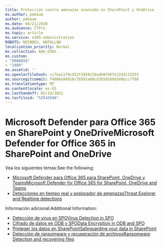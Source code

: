 ```yaml
---
title: Protección contra amenazas avanzada en SharePoint y OneDrive
ms.author: pebaum
author: pebaum
ms.date: 04/21/2020
ms.audience: ITPro
ms.topic: article
ms.service: o365-administration
ROBOTS: NOINDEX, NOFOLLOW
localization_priority: Normal
ms.collection: Adm_O365
ms.custom:
- "9000650"
- "2489"
ms.assetid: ''
ms.openlocfilehash: cc7ea11f9cd12f3459c5da4b0fd6fe124d133293
ms.sourcegitcommit: f4866e94918c7b591ad0cd3b58169d340bcc7f00
ms.translationtype: MT
ms.contentlocale: es-ES
ms.lasthandoff: 05/19/2021
ms.locfileid: "52542946"
---
```

# <a name="microsoft-defender-for-office-365-in-sharepoint-and-onedrive"></a><span data-ttu-id="fee83-102">Microsoft Defender para Office 365 en SharePoint y OneDrive</span><span class="sxs-lookup"><span data-stu-id="fee83-102">Microsoft Defender for Office 365 in SharePoint and OneDrive</span></span>

<span data-ttu-id="fee83-103">Vea los siguientes temas:</span><span class="sxs-lookup"><span data-stu-id="fee83-103">See the following:</span></span>
- [<span data-ttu-id="fee83-104">Microsoft Defender para Office 365 para SharePoint, OneDrive y Teams</span><span class="sxs-lookup"><span data-stu-id="fee83-104">Microsoft Defender for Office 365 for SharePoint, OneDrive and Teams</span></span>](/microsoft-365/security/office-365-security/atp-for-spo-odb-and-teams)
- [<span data-ttu-id="fee83-105">Detecciones en tiempo real y explorador de amenazas</span><span class="sxs-lookup"><span data-stu-id="fee83-105">Threat Explorer and Realtime detections</span></span>](/microsoft-365/security/office-365-security/threat-explorer-views)


<span data-ttu-id="fee83-106">Información adicional:</span><span class="sxs-lookup"><span data-stu-id="fee83-106">Additional Information:</span></span>

- [<span data-ttu-id="fee83-107">Detección de virus en SPO</span><span class="sxs-lookup"><span data-stu-id="fee83-107">Virus Detection in SPO</span></span>](/microsoft-365/security/office-365-security/virus-detection-in-spo)</br>
- [<span data-ttu-id="fee83-108">Cifrado de datos en ODB y SPO</span><span class="sxs-lookup"><span data-stu-id="fee83-108">Data Encryption in ODB and SPO</span></span>](/microsoft-365/compliance/data-encryption-in-odb-and-spo)</br>
- [<span data-ttu-id="fee83-109">Proteger los datos en SharePoint</span><span class="sxs-lookup"><span data-stu-id="fee83-109">Safeguarding your data in SharePoint</span></span>](/sharepoint/safeguarding-your-data)</br>
- [<span data-ttu-id="fee83-110">Detección de ransomware y recuperación de archivos</span><span class="sxs-lookup"><span data-stu-id="fee83-110">Ransomware Detection and recovering files</span></span>](https://support.office.com/article/Ransomware-detection-and-recovering-your-files-0d90ec50-6bfd-40f4-acc7-b8c12c73637f)